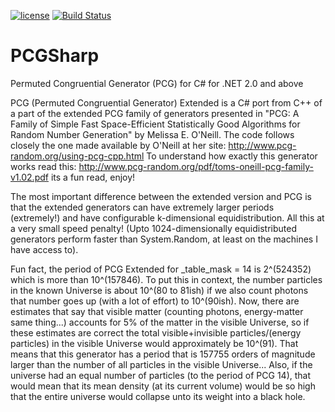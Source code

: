 [![license](https://img.shields.io/badge/license-MIT-brightgreen.svg?style=flat)](https://github.com/ThelDoctor/PCGSharp/blob/master/LICENSE)
[![Build Status](https://travis-ci.org/ThelDoctor/PCGSharp.svg?branch=master)](https://travis-ci.org/ThelDoctor/PCGSharp)

# PCGSharp

Permuted Congruential Generator (PCG) for C# for .NET 2.0 and above

PCG (Permuted Congruential Generator) Extended is a C# port from C++ of a part of the extended PCG family of
generators presented in "PCG: A Family of Simple Fast Space-Efficient Statistically Good
Algorithms for Random Number Generation" by Melissa E. O'Neill. The code follows closely the one 
made available by O'Neill at her site: http://www.pcg-random.org/using-pcg-cpp.html 
To understand how exactly this generator works read this:
http://www.pcg-random.org/pdf/toms-oneill-pcg-family-v1.02.pdf its a fun read, enjoy!

The most important difference between the extended version and PCG is that the extended generators 
can have extremely larger periods (extremely!) and have configurable k-dimensional equidistribution.
All this at a very small speed penalty! (Upto 1024-dimensionally equidistributed generators perform 
faster than System.Random, at least on the machines I have access to).

Fun fact, the period of PCG Extended for _table_mask = 14 is 2^(524352) which is more than 10^(157846). To put this 
in context, the number particles in the known Universe is about 10^(80 to 81ish) if we also count photons
that number goes up (with a lot of effort) to 10^(90ish). Now, there are estimates that say that 
visible matter (counting photons, energy-matter same thing...) accounts for 5% of the matter in the
visible Universe, so if these estimates are correct the total visible+invisible particles/(energy particles)
in the visible Universe would approximately be 10^(91). That means that this generator has a period
that is 157755 orders of magnitude larger than the number of all particles in the visible Universe... 
Also, if the universe had an equal number of particles (to the period of PCG 14), that would mean that
its mean density (at its current volume) would be so high that the entire universe would collapse unto
its weight into a black hole.


